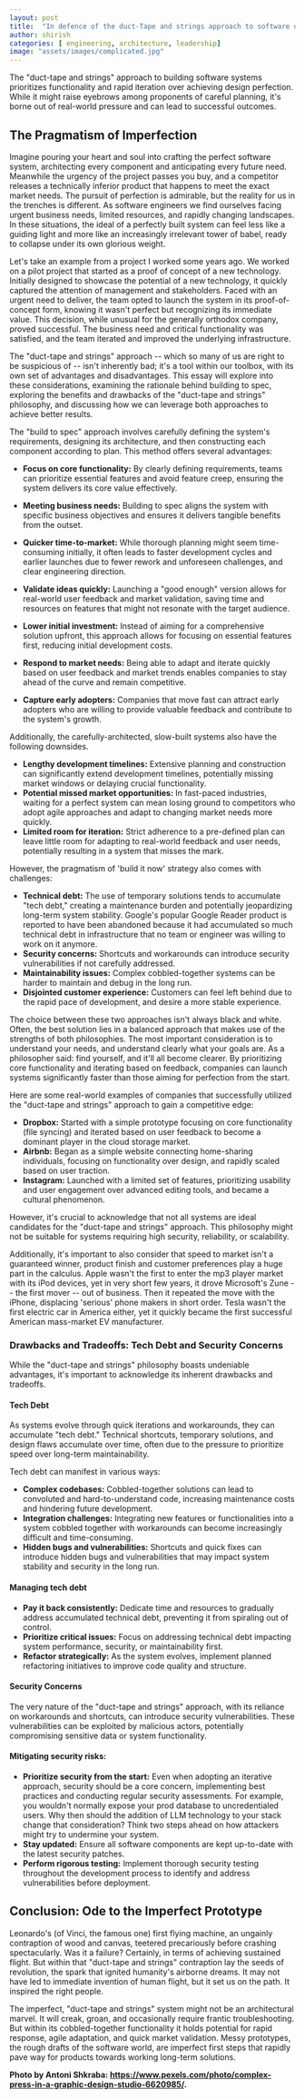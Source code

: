 ```yaml
---
layout: post
title:  "In defence of the duct-Tape and strings approach to software development"
author: shirish
categories: [ engineering, architecture, leadership]
image: "assets/images/complicated.jpg"
---
```

The "duct-tape and strings" approach to building software systems prioritizes functionality and rapid iteration over achieving design perfection. While it might raise eyebrows among proponents of careful planning, it's borne out of real-world pressure and can lead to successful outcomes.

## The Pragmatism of Imperfection
Imagine pouring your heart and soul into crafting the perfect software system, architecting every component and anticipating every future need. Meanwhile the urgency of the project passes you buy, and a competitor releases a technically inferior product that happens to meet the exact market needs. The pursuit of perfection is admirable, but the reality for us in the trenches is different. As software engineers we find ourselves facing urgent business needs, limited resources, and rapidly changing landscapes. In these situations, the ideal of a perfectly built system can feel less like a guiding light and more like an increasingly irrelevant tower of babel, ready to collapse under its own glorious weight.

Let's take an example from a project I worked some years ago. We worked on a pilot project that started as a proof of concept of a new technology. Initially designed to showcase the potential of a new technology, it quickly captured the attention of management and stakeholders. Faced with an urgent need to deliver, the team opted to launch the system in its proof-of-concept form, knowing it wasn't perfect but recognizing its immediate value. This decision, while unusual for the generally orthodox company, proved successful. The business need and critical functionality was satisfied, and the team iterated and improved the underlying infrastructure.

The "duct-tape and strings" approach -- which so many of us are right to be suspicious of -- isn't inherently bad; it's a tool within our toolbox, with its own set of advantages and disadvantages. This essay will explore into these considerations, examining the rationale behind building to spec, exploring the benefits and drawbacks of the "duct-tape and strings" philosophy, and discussing how we can leverage both approaches to achieve better results.

The "build to spec" approach involves carefully defining the system's requirements, designing its architecture, and then constructing each component according to plan. This method offers several advantages:

* **Focus on core functionality:** By clearly defining requirements, teams can prioritize essential features and avoid feature creep, ensuring the system delivers its core value effectively.
* **Meeting business needs:** Building to spec aligns the system with specific business objectives and ensures it delivers tangible benefits from the outset.
* **Quicker time-to-market:** While thorough planning might seem time-consuming initially, it often leads to faster development cycles and earlier launches due to fewer rework and unforeseen challenges, and clear engineering direction.
* **Validate ideas quickly:** Launching a "good enough" version allows for real-world user feedback and market validation, saving time and resources on features that might not resonate with the target audience.

* **Lower initial investment:** Instead of aiming for a comprehensive solution upfront, this approach allows for focusing on essential features first, reducing initial development costs.
* **Respond to market needs:** Being able to adapt and iterate quickly based on user feedback and market trends enables companies to stay ahead of the curve and remain competitive.
* **Capture early adopters:** Companies that move fast can attract early adopters who are willing to provide valuable feedback and contribute to the system's growth.

Additionally, the carefully-architected, slow-built systems also have the following downsides.

* **Lengthy development timelines:** Extensive planning and construction can significantly extend development timelines, potentially missing market windows or delaying crucial functionality.
* **Potential missed market opportunities:** In fast-paced industries, waiting for a perfect system can mean losing ground to competitors who adopt agile approaches and adapt to changing market needs more quickly.
* **Limited room for iteration:** Strict adherence to a pre-defined plan can leave little room for adapting to real-world feedback and user needs, potentially resulting in a system that misses the mark.

However, the pragmatism of 'build it now' strategy also comes with challenges:

* **Technical debt:** The use of temporary solutions tends to accumulate "tech debt," creating a maintenance burden and potentially jeopardizing long-term system stability. Google's popular Google Reader product is reported to have been abandoned because it had accumulated so much technical debt in infrastructure that no team or engineer was willing to work on it anymore.
* **Security concerns:** Shortcuts and workarounds can introduce security vulnerabilities if not carefully addressed.
* **Maintainability issues:** Complex cobbled-together systems can be harder to maintain and debug in the long run.
* **Disjointed customer experience:** Customers can feel left behind due to the rapid pace of development, and desire a more stable experience.

The choice between these two approaches isn't always black and white. Often, the best solution lies in a balanced approach that makes use of the strengths of both philosophies. The most important consideration is to understand your needs, and understand clearly what your goals are. As a philosopher said: find yourself, and it'll all become clearer. By prioritizing core functionality and iterating based on feedback, companies can launch systems significantly faster than those aiming for perfection from the start.

Here are some real-world examples of companies that successfully utilized the "duct-tape and strings" approach to gain a competitive edge:

* **Dropbox:** Started with a simple prototype focusing on core functionality (file syncing) and iterated based on user feedback to become a dominant player in the cloud storage market.
* **Airbnb:** Began as a simple website connecting home-sharing individuals, focusing on functionality over design, and rapidly scaled based on user traction.
* **Instagram:** Launched with a limited set of features, prioritizing usability and user engagement over advanced editing tools, and became a cultural phenomenon.

However, it's crucial to acknowledge that not all systems are ideal candidates for the "duct-tape and strings" approach. This philosophy might not be suitable for systems requiring high security, reliability, or scalability.

Additionally, it's important to also consider that speed to market isn't a guaranteed winner, product finish and customer preferences play a huge part in the calculus. Apple wasn't the first to enter the mp3 player market with its iPod devices, yet in very short few years, it drove Microsoft's Zune -- the first mover -- out of business. Then it repeated the move with the iPhone, displacing 'serious' phone makers in short order. Tesla wasn't the first electric car in America either, yet it quickly became the first successful American mass-market EV manufacturer.

### Drawbacks and Tradeoffs: Tech Debt and Security Concerns

While the "duct-tape and strings" philosophy boasts undeniable advantages, it's important to acknowledge its inherent drawbacks and tradeoffs.

#### Tech Debt
As systems evolve through quick iterations and workarounds, they can accumulate "tech debt." Technical shortcuts, temporary solutions, and design flaws accumulate over time, often due to the pressure to prioritize speed over long-term maintainability.

Tech debt can manifest in various ways:

* **Complex codebases:** Cobbled-together solutions can lead to convoluted and hard-to-understand code, increasing maintenance costs and hindering future development.
* **Integration challenges:** Integrating new features or functionalities into a system cobbled together with workarounds can become increasingly difficult and time-consuming.
* **Hidden bugs and vulnerabilities:** Shortcuts and quick fixes can introduce hidden bugs and vulnerabilities that may impact system stability and security in the long run.

#### Managing tech debt

* **Pay it back consistently:** Dedicate time and resources to gradually address accumulated technical debt, preventing it from spiraling out of control.
* **Prioritize critical issues:** Focus on addressing technical debt impacting system performance, security, or maintainability first.
* **Refactor strategically:** As the system evolves, implement planned refactoring initiatives to improve code quality and structure.

#### Security Concerns
The very nature of the "duct-tape and strings" approach, with its reliance on workarounds and shortcuts, can introduce security vulnerabilities. These vulnerabilities can be exploited by malicious actors, potentially compromising sensitive data or system functionality.

#### Mitigating security risks:

* **Prioritize security from the start:** Even when adopting an iterative approach, security should be a core concern, implementing best practices and conducting regular security assessments. For example, you wouldn't normally expose your prod database to uncredentialed users. Why then should the addition of LLM technology to your stack change that consideration? Think two steps ahead on how attackers might try to undermine your system.
* **Stay updated:** Ensure all software components are kept up-to-date with the latest security patches.
* **Perform rigorous testing:** Implement thorough security testing throughout the development process to identify and address vulnerabilities before deployment.

## Conclusion: Ode to the Imperfect Prototype

Leonardo's (of Vinci, the famous one) first flying machine, an ungainly contraption of wood and canvas, teetered precariously before crashing spectacularly. Was it a failure? Certainly, in terms of achieving sustained flight. But within that "duct-tape and strings" contraption lay the seeds of revolution, the spark that ignited humanity's airborne dreams. It may not have led to immediate invention of human flight, but it set us on the path. It inspired the right people.

The imperfect, "duct-tape and strings" system might not be an architectural marvel. It will creak, groan, and occasionally require frantic troubleshooting. But within its cobbled-together functionality it holds potential for rapid response, agile adaptation, and quick market validation. Messy prototypes, the rough drafts of the software world, are imperfect first steps that rapidly pave way for products towards working long-term solutions.

__Photo by Antoni Shkraba: https://www.pexels.com/photo/complex-press-in-a-graphic-design-studio-6620985/.__